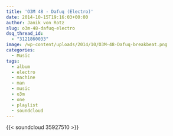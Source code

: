 ```yaml
---
title: 'O3M 48 - Dafuq (Electro)'
date: 2014-10-15T19:16:03+00:00
author: Janik von Rotz
slug: o3m-48-dafuq-electro
dsq_thread_id:
  - "3121860033"
image: /wp-content/uploads/2014/10/O3M-48-Dafuq-breakbeat.png
categories:
  - Music
tags:
  - album
  - electro
  - machine
  - man
  - music
  - o3m
  - one
  - playlist
  - soundcloud
---
```

{{< soundcloud 35927510 >}}